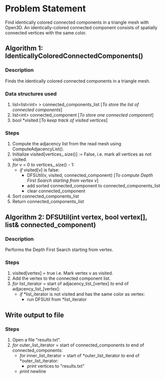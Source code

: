 # Problem Statement
Find identically colored connected components in a triangle mesh with Open3D. An identically-colored connected component consists of spatially connected vertices with the same color.

## Algorithm 1: IdenticallyColoredConnectedComponents()
### Description
Finds the identically colored connected components in a triangle mesh.

### Data structures used 
1. list\<list\<int\> \> connected_components_list    [_To store the list of connected components_]
2. list\<int\> connected_component                 [_To store one connected component_]
3. bool *visited                                 [_To keep track of visited vertices_]

### Steps
1. Compute the adjacency list from the read mesh using ComputeAdjacencyList().
2. Initialize visited[vertices_.size()] := False, i.e. mark all vertices as not visited. 
3. *for* v = 0 *to* vertices_.size() - 1:
    * *if* visited[v] is false:
        * DFSUtil(v, visited, connected_component)     [_To compute Depth First Search starting from vertex v_]
        * add sorted connected_component to connected_components_list
        * clear connected_component
4. Sort connected_components_list                
5. Return connected_components_list        

## Algorithm 2: DFSUtil(int vertex, bool vertex[], list<int>& connected_component)
### Description
Performs the Depth First Search starting from vertex.

### Steps
1. visited[vertex] = true i.e. Mark vertex v as visited.
2. Add the vertex to the connected component list.
3. *for* list_iterator = start of adjacency_list_[vertex] *to* end of adjacency_list_[vertex]:
    * *if* \*list_iterator is not visited and has the same color as vertex:
        * run DFSUtil from \*list_iterator

## Write output to file
### Steps
1. Open a file "results.txt".
2. *for* outer_list_iterator = start of connected_components *to* end of connected_components:
    * *for* inner_list_iterator = start of *outer_list_iterator *to* end of *outer_list_iterator:
        * *print* vertices to "results.txt"
    * *print* newline
